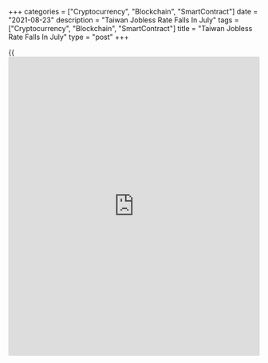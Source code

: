 +++
categories = ["Cryptocurrency", "Blockchain", "SmartContract"]
date = "2021-08-23"
description = "Taiwan Jobless Rate Falls In July"
tags = ["Cryptocurrency", "Blockchain", "SmartContract"]
title = "Taiwan Jobless Rate Falls In July"
type = "post"
+++

{{<iframe id="large-banner" src="https://www.bounty.group/#slide=19.0" width="100%" height="600" scrolling="no" style="border: 0px solid rgb(216, 221, 230); border-radius: 3px;">}}

Taiwan's unemployment rate decreased in July, data from the Directorate
General of Budget, Accounting and Statistics showed on Monday.

The unemployment rate rose to a seasonally adjusted 4.36 percent in July
from 4.76 percent in June.

On an unadjusted basis, the jobless rate grew to 4.53 in July from 4.8
percent in the prior month.

The number of unemployed persons increased to 539,000 in July from
537,000 in the previous month.

The labor force participation rate fell to 58.95 percent in July from
58.76 percent in the preceding month.

For comments and feedback [contact](https://www.playgroundfx.com/contact/): editorial@rtt[news](https://www.letsplayfx.com/blog/forex-news-website/).com

[Economic News][1]

 **What parts of the world are seeing the best (and worst) economic
performances lately? Click[here][2] to check out our [Econ Scorecard][2]
and find out! See up-to-the-moment [ranking](https://www.playgroundfx.com/blog/crypto-exchange-ranking/)s for the best and worst
performers in [GDP][3], [unemployment rate][4], [inflation][2] and much
more.**

   1. www.rtt[news](https://www.letsplayfx.com/blog/forex-news-website/).com/Content/EconomicNews.aspx
   2. www.rtt[news](https://www.letsplayfx.com/blog/forex-news-website/).com/economic-scorecard/world-rank/CPI/highest-performance.aspx
   3. www.rtt[news](https://www.letsplayfx.com/blog/forex-news-website/).com/economic-scorecard/world-rank/GDP/highest-performance.aspx
   4. www.rtt[news](https://www.letsplayfx.com/blog/forex-news-website/).com/economic-scorecard/world-rank/unemployment-rate/lowest-performance.aspx